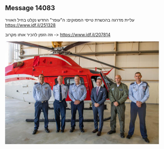 ## Message 14083

עליית מדרגה בהכשרת טייסי המסוקים:
ה"עופר" החדש נקלט בחיל האוויר
https://www.idf.il/251328

וזה הזמן להכיר אותו מקרוב -> https://www.idf.il/207814

![Photo](14083/14083_photo.jpg)
